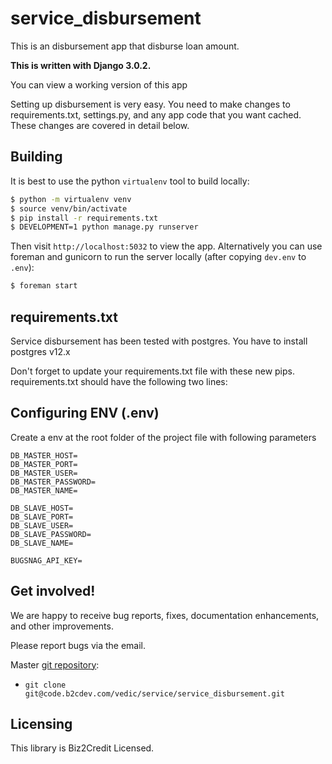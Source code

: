 # service_disbursement

This is an disbursement app that disburse loan amount.

**This is written with Django 3.0.2.**

You can view a working version of this app

Setting up disbursement is very easy. You need to
make changes to requirements.txt, settings.py, and any app code that
you want cached. These changes are covered in detail below.

## Building

It is best to use the python `virtualenv` tool to build locally:

```sh
$ python -m virtualenv venv
$ source venv/bin/activate
$ pip install -r requirements.txt
$ DEVELOPMENT=1 python manage.py runserver
```

Then visit `http://localhost:5032` to view the app. Alternatively you
can use foreman and gunicorn to run the server locally (after copying
`dev.env` to `.env`):

```sh
$ foreman start
```

## requirements.txt

Service disbursement has been tested with postgres. You have to install postgres v12.x

Don't forget to update your requirements.txt file with these new pips.
requirements.txt should have the following two lines:


## Configuring ENV (.env)

Create a env at the root folder of the project file with following parameters

```
DB_MASTER_HOST=
DB_MASTER_PORT=
DB_MASTER_USER=
DB_MASTER_PASSWORD=
DB_MASTER_NAME=

DB_SLAVE_HOST=
DB_SLAVE_PORT=
DB_SLAVE_USER=
DB_SLAVE_PASSWORD=
DB_SLAVE_NAME=

BUGSNAG_API_KEY=
```

## Get involved!

We are happy to receive bug reports, fixes, documentation enhancements,
and other improvements.

Please report bugs via the email.

Master [git repository](http://github.com/memcachier/examples-django):

* `git clone git@code.b2cdev.com/vedic/service/service_disbursement.git`
## Licensing

This library is Biz2Credit Licensed.


